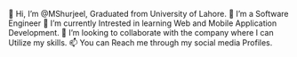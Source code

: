👋 Hi, I’m @MShurjeel, Graduated from University of Lahore.
👀 I’m a Software Engineer
🌱 I’m currently Intrested in learning Web and Mobile Application Development.
💞️ I’m looking to collaborate with the company where I can Utilize my skills.
📫 You can Reach me through my social media Profiles.

